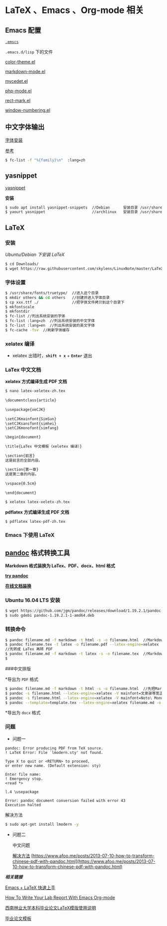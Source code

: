 # LaTeX 、Emacs 、Org-mode 相关

## Emacs 配置

[`.emscs`](https://raw.githubusercontent.com/skylens/mydotfile/master/dot.emacs)

`.emacs.d/lisp` 下的文件

[color-theme.el](https://raw.githubusercontent.com/skylens/mydotfile/master/dot.emacs.d/lisp/color-theme.el)

[markdown-mode.el](https://raw.githubusercontent.com/skylens/mydotfile/master/dot.emacs.d/lisp/markdown-mode.el)

[mycedet.el](https://raw.githubusercontent.com/skylens/mydotfile/master/dot.emacs.d/lisp/mycedet.el)

[php-mode.el](https://raw.githubusercontent.com/skylens/mydotfile/master/dot.emacs.d/lisp/php-mode.el)

[rect-mark.el](https://raw.githubusercontent.com/skylens/mydotfile/master/dot.emacs.d/lisp/rect-mark.el)

[window-numbering.el](https://raw.githubusercontent.com/skylens/mydotfile/master/dot.emacs.d/lisp/window-numbering.el)

## 中文字体输出

[字体安装](https://www.google.com/get/noto/help/install/)

[参考](http://www.bagualu.net/wordpress/archives/5396#latex环境)

```bash
$ fc-list -f "%{family}\n"  :lang=zh
```

## yasnippet

[yasnippet](https://github.com/joaotavora/yasnippet)

**安装**

```bash
$ sudo apt install yasnippet-snippets  //Debian      安装目录 /usr/share/yasnippet-snippets
$ yaourt yasnippet                     //archlinux   安装目录 /usr/share/emacs/site-lisp/yas
```

## LaTeX 

### 安装

*Ubuntu/Debian 下安装 LaTeX*

```bash
$ cd Downloads/
$ wget https://raw.githubusercontent.com/skylens/LinuxNote/master/LaTeX/pkg
```

###  字体设置

```bash
$ /usr/share/fonts/truetype/  //进入这个目录
$ mkdir others && cd others   //创建并进入字体目录
$ cp xxx.ttf ./               //把字体文件拷贝到这个目录下
$ mkfontscale
$ mkfontdir
$ fc-list //列出系统安装的字体
$ fc-list :lang=zh  //列出系统安装的中文字体
$ fc-list :lang=en  //列出系统安装的英文字体
$ fc-cache -fsv  //刷新字体缓存
```
### xelatex 编译

+ xelatex 出错时，**`shift + x`** + **`Enter`** 退出

### LaTex 中文文档

**xelatex 方式编译生成 PDF 文档**

```bash
$ nano latex-xeletex-zh.tex
  
\documentclass{article}
 
\usepackage{xeCJK}
 
\setCJKmainfont{SimSun}
\setCJKsansfont{simhei}
\setCJKmonofont{simfang}

\begin{document}
  
\title{LaTex 中文模板（xeletex 编译）}
   
\section{前言}
这是前言的全部内容。
 
\section{第一章}
这是第二章的内容。
 
\vspace{0.5cm}
 
\end{document}

$ xelatex latex-xeletx-zh.tex
```

**pdflatex 方式编译生成 PDF 文档**

```bash
$ pdflatex latex-pdf-zh.tex
```

### Emacs 下使用 LaTeX


## [pandoc](http://pandoc.org/) 格式转换工具 

**Markdown 格式装换为 LaTex、PDF、docx、html 格式**

**[try pandoc](https://pandoc.org/try/)**

**[在线文档装换](https://convertio.co/zh/)**

### Ubuntu 16.04 LTS 安装

```bash
$ wget https://github.com/jgm/pandoc/releases/download/1.19.2.1/pandoc-1.19.2.1-1-amd64.deb
$ sudo gdebi pandoc-1.19.2.1-1-amd64.deb
```

### 转换命令

```bash
$ pandoc filename.md -f markdown -t html -s -o filename.html  //Markdown 转 html
$ pandoc filename.tex -t latex -o filename.pdf --latex-engine=xelatex 
//先转成 LaTex 再转 PDF
$ pandoc filename.md -f markdown -t latex -s -o filename.tex  //Markdown 转 LaTex
$ 
```

###中文排版

*导出为 `PDF` 格式

```bash
$ pandoc filename.md -f markdown -t html -s -o filename.html  //先把Markdown转为 html
$ pandoc -s filename.html --latex-engine=xelatex -V mainfont=文泉驿等宽正黑 -o filename.pdf  //在通过指定主要字体来导出为中文PDF
$ pandoc -s filename.html --latex-engine=xelatex -V mainfont=Noto\ Mono -o filename1.pdf  //字体设置
$ pandoc --template=template.tex --latex-engine=xelatex filename.md -o filename.pdf  //Markdown直接转换为PDF格式
```


*导出为 `docx` 格式

### 问题

* 问题一

```
pandoc: Error producing PDF from TeX source.
! LaTeX Error: File `lmodern.sty' not found.

Type X to quit or <RETURN> to proceed,
or enter new name. (Default extension: sty)

Enter file name: 
! Emergency stop.
<read *> 

l.4 \usepackage

Error: pandoc document conversion failed with error 43
Execution halted
```

解决方法
```bash
$ sudo apt-get install lmodern -y
```

* 问题二

  中文问题

  [解决方法](https://github.com/tzengyuxio/pages/tree/gh-pages/pandoc)
  [https://www.afoo.me/posts/2013-07-10-how-to-transform-chinese-pdf-with-pandoc.html](https://www.afoo.me/posts/2013-07-10-how-to-transform-chinese-pdf-with-pandoc.html)

*__相关链接__*

[Emacs + LaTeX 快速上手](http://cs2.swfc.edu.cn/~wx672/lecture_notes/linux/latex/latex_tutorial.html)

[How To Write Your Lab Report With Emacs Org-mode](http://cs2.swfc.edu.cn/~wx672/lecture_notes/linux/tutorials/org/howto.html)

[西南林业大学本科毕业论文LaTeX模版使用说明](http://cs2.swfu.edu.cn/~wx672/texmf/doc/latex/swfu/swfcthesis/readme.html)

[毕业论文模板](http://cs2.swfu.edu.cn/~wx672/swfcthesis/)

